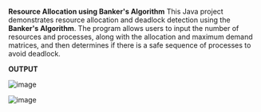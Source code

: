 **Resource Allocation using Banker's Algorithm**
This Java project demonstrates resource allocation and deadlock detection using the **Banker's Algorithm**. 
The program allows users to input the number of resources and processes, along with the allocation and maximum demand matrices,
and then determines if there is a safe sequence of processes to avoid deadlock.

**OUTPUT**

![image](https://github.com/LEKHASELVARAJU/BankersAlgorithm/assets/108514177/43833fa3-9332-4135-b11b-ed652352561f)


![image](https://github.com/LEKHASELVARAJU/BankersAlgorithm/assets/108514177/09adc8ed-041b-4689-b1b6-8a796bb52d39)



